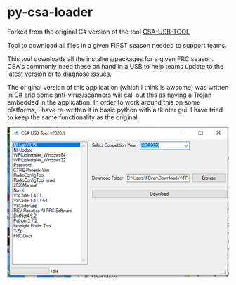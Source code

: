 # py-csa-loader

Forked from the original C# version of the tool [CSA-USB-TOOL](http://github.com/JamieSinn/CSA-USB-Tool)

Tool to download all files in a given FIRST season needed to support teams.

This tool downloads all the installers/packages for a given FRC season. 
CSA's commonly need these on hand in a USB to help teams update to the
latest version or to diagnose issues.

The original version of this application (which I think is awsome) was 
written in C# and some anti-virus/scanners will call out this as having 
a Trojan embedded in the application.  In order to work around this on some
platforms, I have re-written it in basic python with a tkinter gui.  I have 
tried to keep the same functionality as the original.

![Image of the original application](AppImage.png)
